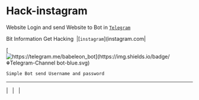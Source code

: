 # Hack-instagram
Website​ Login and send Website to Bot in [`Telegram`](telegram.org)

Bit Information Get Hacking  |[`instagram`](instagram.com|

[![https://telegram.me/babeleon_bot](https://img.shields.io/badge/☬Telegram-Channel bot-blue.svg)](https://telegram.me/babeleon_bot)
```bash
Simple Bot send Username and password

```

---------
|   |   |

